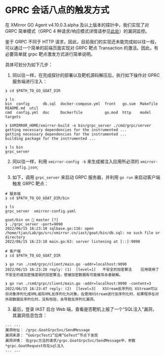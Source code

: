 # GPRC 会话八点的触发方式

在 XMirror GO Agent v4.10.0.3.alpha 及以上版本的探针中，我们实现了对 GRPC 简单模式（GRPC 4 种请求/响应模式详情请参见[此处](https://www.jianshu.com/p/c703ce510f26)）的漏洞监控。

鉴于 GRPC 不同于 HTTP 请求，因此，目前我们的实现还未能完成如以往一般，可以通过一个简单的前端页面实现对 GRPC 靶点 Transaction 的激活。因此，有必要简单就 grpc 靶点激发方式进行简单说明。

具体可划分为如下几步：

1) 同以往一样，在完成探针的部署以及靶机源码解压后，执行如下操作对 GPRC 服务端进行注入：

```shell
❯ cd $PATH_TO_GO_GOAT_DIR

❯ ls
bin  config      db.sql  docker-compose.yml  front   go.sum  Makefile  README.md  util
cmd  config.yml  doc     Dockerfile          go.mod  http    model     targets

❯ $XMIRROR_HOME/xmirror-build -o bin/grpc_server ./cmd/grpc/server
getting necessary dependencies for the instrumented ...
getting necessary dependencies for the instrumented ...
building package for the instrumented ...

❯ ls bin
grpc_server
```

2) 同以往一样，利用 `xmirror-config -b` 来生成被注入应用所必须的 `xmirror-config.json`;

3) 如下，调用 `grpc_server` 来启动 GRPC 服务器，并利用 `go run` 来启动客户端触发 GRPC 靶点：

```shell
# 服务端
❯ cd $PATH_TO_GO_GOAT_DIR/bin

❯ ls
grpc_server  xmirror-config.yaml

goat/bin on  master [?]
❯ ./grpc_server -port=9090
2022/06/15 16:23:10 sqlbase.go:116: open /home/tjan/Lab/go/src/xmirror.cn/iast/goat/bin/db.sql: no such file or directory
2022/06/15 16:23:10 main.go:63: server listening at [::]:9090

# 客户端
❯ cd $PATH_TO_GO_GOAT_DIR

❯ go run ./cmd/grpc/client/main.go -addr=localhost:9090
2022/06/15 16:23:28 reply: (1)	[level=1]	不安全的加密算法	应用使用了不安全的或加密强度弱的加密算法，使被加密数据有可能被攻击者破解。

❯ go run ./cmd/grpc/client/main.go -addr=localhost:9090 -content=3
2022/06/15 16:23:47 reply: (2)	[level=3]	XStream反序列化	XStream可以将对象序列化成XML或将XML反序列化为对象。在使用XStream进行反序列化时，如果程序在对外部数据反序列化时，没有校验，会导致反序列化漏洞。
```
 
3) 最后，登录 IAST 后台 Web 端，查看是否靶机上报了一个“SQL注入”漏洞，其漏洞信息包含：

```
... ...
漏洞地址： /grpc.GoatGrpcSvc/SendMessage
漏洞来源： “GoGrpcTest1”应用“GoTest”节点下发现
漏洞详情： 在grpc方法的请求/grpc.GoatGrpcSvc/SendMessage中，参数*grpc.GoatRequest存在sql注入
... ...
```
